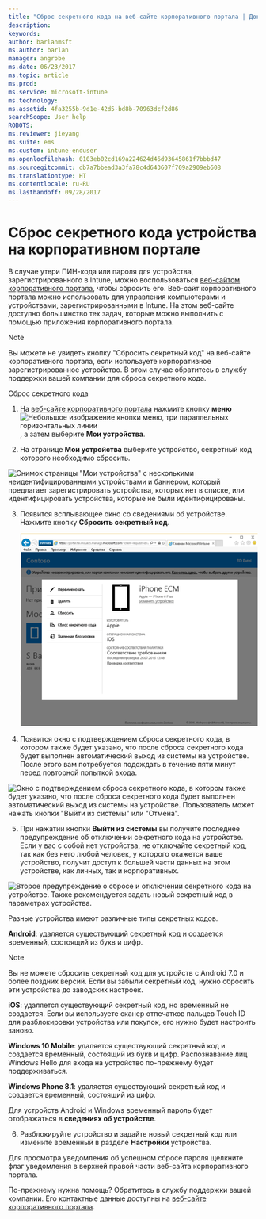```yaml
---
title: "Сброс секретного кода на веб-сайте корпоративного портала | Документы Майкрософт"
description: 
keywords: 
author: barlanmsft
ms.author: barlan
manager: angrobe
ms.date: 06/23/2017
ms.topic: article
ms.prod: 
ms.service: microsoft-intune
ms.technology: 
ms.assetid: 4fa3255b-9d1e-42d5-bd8b-70963dcf2d86
searchScope: User help
ROBOTS: 
ms.reviewer: jieyang
ms.suite: ems
ms.custom: intune-enduser
ms.openlocfilehash: 0103eb02cd169a224624d46d93645861f7bbbd47
ms.sourcegitcommit: db7a7bbead3a3fa78c4d643607f709a2909eb608
ms.translationtype: HT
ms.contentlocale: ru-RU
ms.lasthandoff: 09/28/2017
---
```

# <a name="how-to-reset-your-device-passcode-from-the-company-portal-website"></a>Сброс секретного кода устройства на корпоративном портале

В случае утери ПИН-кода или пароля для устройства, зарегистрированного в Intune, можно воспользоваться [веб-сайтом корпоративного портала](https://portal.manage.microsoft.com), чтобы сбросить его. Веб-сайт корпоративного портала можно использовать для управления компьютерами и устройствами, зарегистрированными в Intune. На этом веб-сайте доступно большинство тех задач, которые можно выполнить с помощью приложения корпоративного портала.

> [!NOTE]
> Вы можете не увидеть кнопку "Сбросить секретный код" на веб-сайте корпоративного портала, если используете корпоративное зарегистрированное устройство. В этом случае обратитесь в службу поддержки вашей компании для сброса секретного кода.

Сброс секретного кода

1.  На [веб-сайте корпоративного портала](https://portal.manage.microsoft.com) нажмите кнопку __меню__ ![Небольшое изображение кнопки меню, три параллельных горизонтальных линии](/intune/media/CP_hamburger_menu.png), а затем выберите __Мои устройства__.

2. На странице __Мои устройства__ выберите устройство, секретный код которого необходимо сбросить.

  ![Снимок страницы "Мои устройства" с несколькими неидентифицированными устройствами и баннером, который предлагает зарегистрировать устройства, которых нет в списке, или идентифицировать устройства, которые не были идентифицированы.](./media/macOS_enroll_002_tap_here_banner.png)

3.  Появится всплывающее окно со сведениями об устройстве. Нажмите кнопку **Сбросить секретный код**.

    ![Все действия для выбранного устройства на веб-сайте корпоративного портала, включая следующие: "Переименовать", "Удалить", "Сбросить устройство", "Сбросить секретный код" и "Удаленная блокировка". ](./media/iwp-screen-with-all-options.png)

4.  Появится окно с подтверждением сброса секретного кода, в котором также будет указано, что после сброса секретного кода будет выполнен автоматический выход из системы на устройстве. После этого вам потребуется подождать в течение пяти минут перед повторной попыткой входа.

  ![Окно с подтверждением сброса секретного кода, в котором также будет указано, что после сброса секретного кода будет выполнен автоматический выход из системы на устройстве. Пользователь может нажать кнопки "Выйти из системы" или "Отмена".](./media/iwp-reset-passcode-popup.png)

5.  При нажатии кнопки **Выйти из системы** вы получите последнее предупреждение об отключении секретного кода на устройстве. Если у вас с собой нет устройства, не отключайте секретный код, так как без него любой человек, у которого окажется ваше устройство, получит доступ к большей части данных на этом устройстве, как личных, так и корпоративных. 

  ![Второе предупреждение о сбросе и отключении секретного кода на устройстве. Также рекомендуется задать новый секретный код в параметрах устройства.](./media/iwp-reset-passcode-2nd-popup.png)

  Разные устройства имеют различные типы секретных кодов.

  **Android**: удаляется существующий секретный код и создается временный, состоящий из букв и цифр. 
  
  > [!NOTE]
  > Вы не можете сбросить секретный код для устройств с Android 7.0 и более поздних версий. Если вы забыли секретный код, нужно сбросить эти устройства до заводских настроек.

  **iOS**: удаляется существующий секретный код, но временный не создается. Если вы используете сканер отпечатков пальцев Touch ID для разблокировки устройства или покупок, его нужно будет настроить заново.

  **Windows 10 Mobile**: удаляется существующий секретный код и создается временный, состоящий из букв и цифр. Распознавание лиц Windows Hello для входа на устройство по-прежнему будет поддерживаться.
    
  **Windows Phone 8.1**: удаляется существующий секретный код и создается временный, состоящий из цифр.

  Для устройств Android и Windows временный пароль будет отображаться в **сведениях об устройстве**. 

6.  Разблокируйте устройство и задайте новый секретный код или измените временный в разделе **Настройки** устройства.

Для просмотра уведомления об успешном сбросе пароля щелкните флаг уведомления в верхней правой части веб-сайта корпоративного портала.

По-прежнему нужна помощь? Обратитесь в службу поддержки вашей компании. Его контактные данные доступны на [веб-сайте корпоративного портала](https://portal.manage.microsoft.com).
